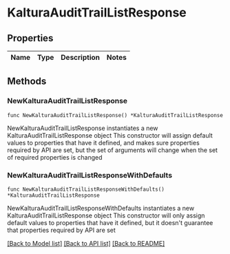 # KalturaAuditTrailListResponse

## Properties

Name | Type | Description | Notes
------------ | ------------- | ------------- | -------------

## Methods

### NewKalturaAuditTrailListResponse

`func NewKalturaAuditTrailListResponse() *KalturaAuditTrailListResponse`

NewKalturaAuditTrailListResponse instantiates a new KalturaAuditTrailListResponse object
This constructor will assign default values to properties that have it defined,
and makes sure properties required by API are set, but the set of arguments
will change when the set of required properties is changed

### NewKalturaAuditTrailListResponseWithDefaults

`func NewKalturaAuditTrailListResponseWithDefaults() *KalturaAuditTrailListResponse`

NewKalturaAuditTrailListResponseWithDefaults instantiates a new KalturaAuditTrailListResponse object
This constructor will only assign default values to properties that have it defined,
but it doesn't guarantee that properties required by API are set


[[Back to Model list]](../README.md#documentation-for-models) [[Back to API list]](../README.md#documentation-for-api-endpoints) [[Back to README]](../README.md)


